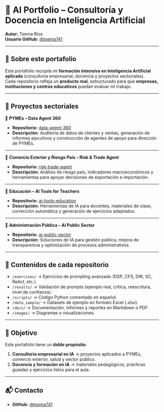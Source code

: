 # 🤖 AI Portfolio – Consultoría y Docencia en Inteligencia Artificial  

**Autor:** Txema Ríos  
**Usuario GitHub:** [@txema741](https://github.com/txema741)  

---

## 📌 Sobre este portafolio
Este portafolio recopila mi **formación intensiva en Inteligencia Artificial aplicada** (consultoría empresarial, docencia y proyectos sectoriales).  
Cada repositorio refleja un **producto real**, estructurado para que **empresas, instituciones y centros educativos** puedan evaluar mi trabajo.  

---

## 📂 Proyectos sectoriales

🔹 **PYMEs – Data Agent 360**  
- **Repositorio:** [data-agent-360](https://github.com/txema741/ai_portfolio/tree/main)  
- **Descripción:** Auditoría de datos de clientes y ventas, generación de informes ejecutivos y construcción de agentes de apoyo para dirección de PYMEs.  

---

🔹 **Comercio Exterior y Riesgo País – Risk & Trade Agent**  
- **Repositorio:** [risk-trade-agent](https://github.com/txema741/risk-trade-agent)  
- **Descripción:** Análisis de riesgo país, indicadores macroeconómicos y herramientas para apoyar decisiones de exportación e importación.  

---

🔹 **Educación – AI Tools for Teachers**  
- **Repositorio:** [ai-tools-education](https://github.com/txema741/ai-tools-education)  
- **Descripción:** Herramientas de IA para docentes, materiales de clase, corrección automática y generación de ejercicios adaptados.  

---

🔹 **Administración Pública – AI Public Sector**  
- **Repositorio:** [ai-public-sector](https://github.com/txema741/ai-public-sector)  
- **Descripción:** Soluciones de IA para gestión pública, mejora de transparencia y optimización de procesos administrativos.  

---

## 📑 Contenidos de cada repositorio
- `/exercises/` → Ejercicios de prompting avanzado (DSP, CFS, DtR, SC, ReAct, etc.).  
- `/results/` → Validación de prompts (ejemplo real, crítica, reescritura, nivel de confianza).  
- `/scripts/` → Código Python comentado en español.  
- `/data_sample/` → Datasets de ejemplo en formato Excel (.xlsx).  
- `/docs/` → Documentación, informes y reportes en Markdown o PDF.  
- `/images/` → Diagramas o visualizaciones.  

---

## 🚀 Objetivo
Este portafolio tiene un **doble propósito**:  

1. **Consultoría empresarial en IA** → proyectos aplicados a PYMEs, comercio exterior, salud y sector público.  
2. **Docencia y formación en IA** → materiales pedagógicos, prácticas guiadas y ejercicios listos para el aula.  

---

## 📬 Contacto
- **GitHub:** [@txema741](https://github.com/txema741)  


